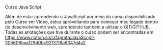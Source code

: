 Curso Java Script


Além de estar aprendendo o JavaScript por meio do curso disponibilizado pelo Curso em Vídeo, estou aproveitando para começar meu legado dentro do desenvolvimento web, aprendendo também a utilizar o GIT/GITHUB.
Todas as anotações que tive durante o curso podem ser encontradas em https://www.notion.so/rafaprata/JavaScript-305606baa12940bc92137f6a6347d4a2